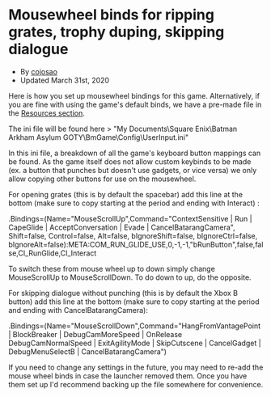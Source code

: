 # Mousewheel binds for ripping grates, trophy duping, skipping dialogue
- By [cojosao](https://www.speedrun.com/user/cojosao)
- Updated March 31st, 2020

Here is how you set up mousewheel bindings for this game. Alternatively, if you are fine with using the game's default binds, we have a pre-made file in the [Resources section](https://www.speedrun.com/arkhamasylum/resources).

The ini file will be found here > "My Documents\Square Enix\Batman Arkham Asylum GOTY\BmGame\Config\UserInput.ini"

In this ini file, a breakdown of all the game's keyboard button mappings can be found.  As the game itself does not allow custom keybinds to be made (ex. a button that punches but doesn't use gadgets, or vice versa) we only allow copying other buttons for use on the mousewheel.  

For opening grates (this is by default the spacebar) add this line at the bottom (make sure to copy starting at the period and ending with Interact) :

.Bindings=(Name="MouseScrollUp",Command="ContextSensitive | Run | CapeGlide | AcceptConversation | Evade | CancelBatarangCamera", Shift=false, Control=false, Alt=false, bIgnoreShift=false, bIgnoreCtrl=false, bIgnoreAlt=false):META:COM_RUN_GLIDE_USE,0,-1,-1,"bRunButton",false,false,CI_RunGlide,CI_Interact

To switch these from mouse wheel up to down simply change MouseScrollUp to MouseScrollDown.  To do down to up, do the opposite.

For skipping dialogue without punching (this is by default the Xbox B button) add this line at the bottom (make sure to copy starting at the period and ending with CancelBatarangCamera):

.Bindings=(Name="MouseScrollDown",Command="HangFromVantagePoint | BlockBreaker | DebugCamMoreSpeed | OnRelease DebugCamNormalSpeed | ExitAgilityMode | SkipCutscene | CancelGadget | DebugMenuSelectB | CancelBatarangCamera")

If you need to change any settings in the future, you may need to re-add the mouse wheel binds in case the launcher removed them. Once you have them set up I'd recommend backing up the file somewhere for convenience.